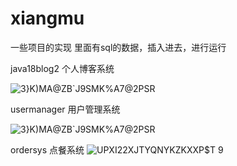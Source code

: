 # xiangmu
一些项目的实现
里面有sql的数据，插入进去，进行运行

java18blog2
个人博客系统

![3}K)MA@ZB`J9SMK%A7@2PSR](https://user-images.githubusercontent.com/73893388/128684544-be8010e8-f76b-4eef-bab3-8d607e9c3c82.png)


usermanager
用户管理系统

![3}K)MA@ZB`J9SMK%A7@2PSR](https://user-images.githubusercontent.com/73893388/128684952-48da54c4-8e4a-4232-a7e3-a4183298e2e4.png)


ordersys
点餐系统
![UPXI22XJTYQNYKZKXXP$T 9](https://user-images.githubusercontent.com/73893388/128685268-ea1d2b55-8a75-4b1e-97b9-a8582df11e4b.png)

